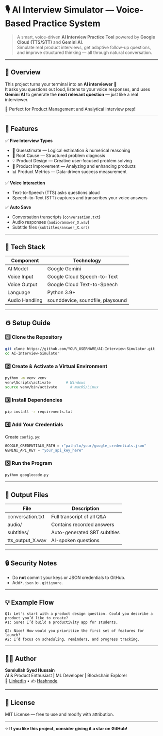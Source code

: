# 🎙️ AI Interview Simulator — Voice-Based Practice System

> A smart, voice-driven **AI Interview Practice Tool** powered by **Google Cloud (TTS/STT)** and **Gemini AI**.  
> Simulate real product interviews, get adaptive follow-up questions, and improve structured thinking — all through natural conversation.

---

## 🚀 Overview

This project turns your terminal into an **AI interviewer** 🎤  
It asks you questions out loud, listens to your voice responses, and uses **Gemini AI** to generate the **next relevant question** — just like a real interviewer.

🧠 Perfect for Product Management and Analytical interview prep!

---

## 🧩 Features

✅ **Five Interview Types**
- 🧮 Guesstimate — Logical estimation & numerical reasoning  
- 🧠 Root Cause — Structured problem diagnosis  
- 💡 Product Design — Creative user-focused problem solving  
- 🔧 Product Improvement — Analyzing and enhancing products  
- 📊 Product Metrics — Data-driven success measurement  

✅ **Voice Interaction**
- Text-to-Speech (TTS) asks questions aloud  
- Speech-to-Text (STT) captures and transcribes your voice answers

✅ **Auto Save**
- Conversation transcripts (`conversation.txt`)  
- Audio responses (`audio/answer_X.wav`)  
- Subtitle files (`subtitles/answer_X.srt`)

---

## 🧰 Tech Stack

| Component      | Technology                        |
|----------------|-----------------------------------|
| AI Model       | Google Gemini                     |
| Voice Input    | Google Cloud Speech-to-Text       |
| Voice Output   | Google Cloud Text-to-Speech       |
| Language       | Python 3.9+                       |
| Audio Handling | sounddevice, soundfile, playsound |

---

## ⚙️ Setup Guide

### 1️⃣ Clone the Repository
```bash
git clone https://github.com/YOUR_USERNAME/AI-Interview-Simulator.git
cd AI-Interview-Simulator
```

### 2️⃣ Create & Activate a Virtual Environment
```bash
python -m venv venv
venv\Scripts\activate       # Windows
source venv/bin/activate      # macOS/Linux
```

### 3️⃣ Install Dependencies
```bash
pip install -r requirements.txt
```

### 4️⃣ Add Your Credentials
Create `config.py`:
```python
GOOGLE_CREDENTIALS_PATH = r"path/to/your/google_credentials.json"
GEMINI_API_KEY = "your_api_key_here"
```

### 5️⃣ Run the Program
```bash
python googlecode.py
```

---

## 📁 Output Files

| File | Description |
|------|--------------|
| conversation.txt | Full transcript of all Q&A |
| audio/ | Contains recorded answers |
| subtitles/ | Auto-generated SRT subtitles |
| tts_output_X.wav | AI-spoken questions |

---

## 🔒 Security Notes
- Do **not** commit your keys or JSON credentials to GitHub.  
- Add`*.json` to `.gitignore`.
---

## 💡 Example Flow

```
Q1: Let's start with a product design question. Could you describe a product you’d like to create?
A1: Sure! I’d build a productivity app for students.

Q2: Nice! How would you prioritize the first set of features for launch?
A2: I’d focus on scheduling, reminders, and progress tracking.
```

---

## 🧑‍💻 Author

**Samiullah Syed Hussain**  
AI & Product Enthusiast | ML Developer | Blockchain Explorer  
💼 [LinkedIn](https://linkedin.com/in/samiullahsyedhussain) • ✍️ [Hashnode](https://hashnode.com/@your-handle)

---

## 📜 License
MIT License — free to use and modify with attribution.

---

⭐ **If you like this project, consider giving it a star on GitHub!**

